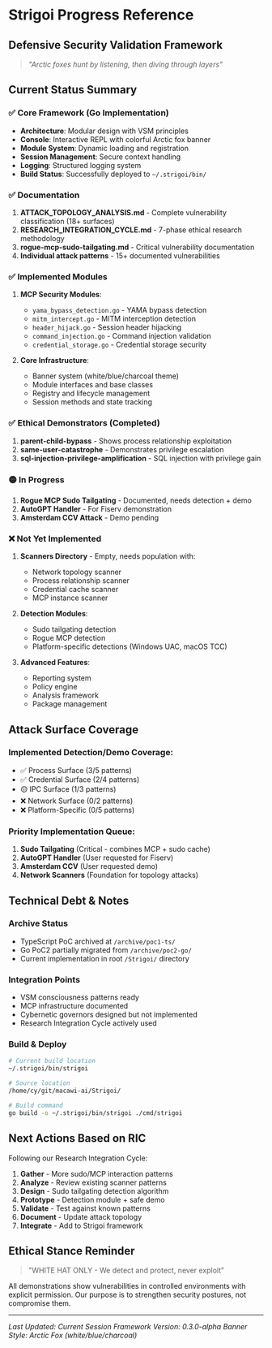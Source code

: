 # Strigoi Progress Reference
## Defensive Security Validation Framework

> *"Arctic foxes hunt by listening, then diving through layers"*

## Current Status Summary

### ✅ Core Framework (Go Implementation)
- **Architecture**: Modular design with VSM principles
- **Console**: Interactive REPL with colorful Arctic fox banner
- **Module System**: Dynamic loading and registration
- **Session Management**: Secure context handling
- **Logging**: Structured logging system
- **Build Status**: Successfully deployed to `~/.strigoi/bin/`

### ✅ Documentation
1. **ATTACK_TOPOLOGY_ANALYSIS.md** - Complete vulnerability classification (18+ surfaces)
2. **RESEARCH_INTEGRATION_CYCLE.md** - 7-phase ethical research methodology
3. **rogue-mcp-sudo-tailgating.md** - Critical vulnerability documentation
4. **Individual attack patterns** - 15+ documented vulnerabilities

### ✅ Implemented Modules
1. **MCP Security Modules**:
   - `yama_bypass_detection.go` - YAMA bypass detection
   - `mitm_intercept.go` - MITM interception detection
   - `header_hijack.go` - Session header hijacking
   - `command_injection.go` - Command injection validation
   - `credential_storage.go` - Credential storage security

2. **Core Infrastructure**:
   - Banner system (white/blue/charcoal theme)
   - Module interfaces and base classes
   - Registry and lifecycle management
   - Session methods and state tracking

### ✅ Ethical Demonstrators (Completed)
1. **parent-child-bypass** - Shows process relationship exploitation
2. **same-user-catastrophe** - Demonstrates privilege escalation
3. **sql-injection-privilege-amplification** - SQL injection with privilege gain

### 🟡 In Progress
1. **Rogue MCP Sudo Tailgating** - Documented, needs detection + demo
2. **AutoGPT Handler** - For Fiserv demonstration
3. **Amsterdam CCV Attack** - Demo pending

### ❌ Not Yet Implemented
1. **Scanners Directory** - Empty, needs population with:
   - Network topology scanner
   - Process relationship scanner
   - Credential cache scanner
   - MCP instance scanner

2. **Detection Modules**:
   - Sudo tailgating detection
   - Rogue MCP detection
   - Platform-specific detections (Windows UAC, macOS TCC)

3. **Advanced Features**:
   - Reporting system
   - Policy engine
   - Analysis framework
   - Package management

## Attack Surface Coverage

### Implemented Detection/Demo Coverage:
- ✅ Process Surface (3/5 patterns)
- ✅ Credential Surface (2/4 patterns)
- 🟡 IPC Surface (1/3 patterns)
- ❌ Network Surface (0/2 patterns)
- ❌ Platform-Specific (0/5 patterns)

### Priority Implementation Queue:
1. **Sudo Tailgating** (Critical - combines MCP + sudo cache)
2. **AutoGPT Handler** (User requested for Fiserv)
3. **Amsterdam CCV** (User requested demo)
4. **Network Scanners** (Foundation for topology attacks)

## Technical Debt & Notes

### Archive Status
- TypeScript PoC archived at `/archive/poc1-ts/`
- Go PoC2 partially migrated from `/archive/poc2-go/`
- Current implementation in root `/Strigoi/` directory

### Integration Points
- VSM consciousness patterns ready
- MCP infrastructure documented
- Cybernetic governors designed but not implemented
- Research Integration Cycle actively used

### Build & Deploy
```bash
# Current build location
~/.strigoi/bin/strigoi

# Source location
/home/cy/git/macawi-ai/Strigoi/

# Build command
go build -o ~/.strigoi/bin/strigoi ./cmd/strigoi
```

## Next Actions Based on RIC

Following our Research Integration Cycle:

1. **Gather** - More sudo/MCP interaction patterns
2. **Analyze** - Review existing scanner patterns
3. **Design** - Sudo tailgating detection algorithm
4. **Prototype** - Detection module + safe demo
5. **Validate** - Test against known patterns
6. **Document** - Update attack topology
7. **Integrate** - Add to Strigoi framework

## Ethical Stance Reminder
> "WHITE HAT ONLY - We detect and protect, never exploit"

All demonstrations show vulnerabilities in controlled environments with explicit permission. Our purpose is to strengthen security postures, not compromise them.

---

*Last Updated: Current Session*
*Framework Version: 0.3.0-alpha*
*Banner Style: Arctic Fox (white/blue/charcoal)*